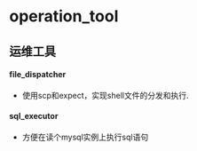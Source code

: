 # operation_tool
## 运维工具
#### file_dispatcher
* 使用scp和expect，实现shell文件的分发和执行.

#### sql_executor
* 方便在读个mysql实例上执行sql语句
